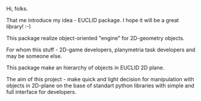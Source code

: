 Hi, folks.

That me introduce my idea - EUCLID package. I hope it will be a great library! :-)

This package realize object-oriented "engine" for 2D-geometry objects.

For whom this stuff - 2D-game developers, planymetria task developers and may be someone else.

This package make an hierarchy of objects in EUCLID 2D plane.

The aim of this project - make quick and light decision for manipulation 
with objects in 2D-plane on the base of standart python libraries 
with simple and full interface for developers.
